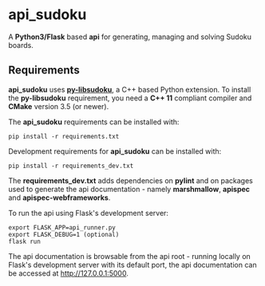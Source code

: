 # api_sudoku
A **Python3/Flask** based **api** for generating, managing and solving Sudoku boards.

## Requirements

**api_sudoku** uses [**py-libsudoku**](https://pypi.org/project/py-libsudoku/), a C++ based Python extension. To install the 
**py-libsudoku** requirement, you need a **C++ 11** compliant compiler and 
**CMake** version 3.5 (or newer).

The **api_sudoku** requirements can be installed with:

    pip install -r requirements.txt
    
Development requirements for **api_sudoku** can be installed with:

    pip install -r requirements_dev.txt
    
The **requirements_dev.txt** adds dependencies on **pylint** and on packages used to generate the api documentation - namely  **marshmallow**, **apispec** and **apispec-webframeworks**.

To run the api using Flask's development server:

    export FLASK_APP=api_runner.py
    export FLASK_DEBUG=1 (optional)
    flask run

The api documentation is browsable from the api root - running locally on Flask's development server with its default port, the api documentation can be accessed at http://127.0.0.1:5000.
